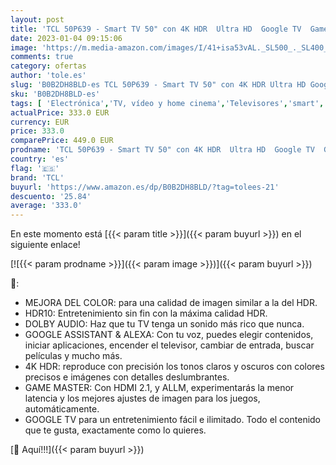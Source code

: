 ```yaml
---
layout: post
title: 'TCL 50P639 - Smart TV 50" con 4K HDR  Ultra HD  Google TV  Game Master  Dolby Audio  Google Assistant Incorporado Compatible con Alexa  Metalizado oscuro'
date: 2023-01-04 09:15:06
image: 'https://m.media-amazon.com/images/I/41+isa53vAL._SL500_._SL400_.jpg'
comments: true
category: ofertas
author: 'tole.es'
slug: 'B0B2DH8BLD-es TCL 50P639 - Smart TV 50" con 4K HDR Ultra HD Google TV...'
sku: 'B0B2DH8BLD-es'
tags: [ 'Electrónica','TV, vídeo y home cinema','Televisores','smart','tcl','tv','🇪🇸', ]
actualPrice: 333.0 EUR
currency: EUR
price: 333.0
comparePrice: 449.0 EUR
prodname: 'TCL 50P639 - Smart TV 50" con 4K HDR  Ultra HD  Google TV  Game Master  Dolby Audio  Google Assistant Incorporado Compatible con Alexa  Metalizado oscuro'
country: 'es'
flag: '🇪🇸'
brand: 'TCL'
buyurl: 'https://www.amazon.es/dp/B0B2DH8BLD/?tag=tolees-21'
descuento: '25.84'
average: '333.0'
---
```


En este momento está [{{< param title >}}]({{< param buyurl >}}) en el siguiente enlace!

[![{{< param prodname >}}]({{< param image >}})]({{< param buyurl >}})

🔎:

- MEJORA DEL COLOR: para una calidad de imagen similar a la del HDR.
- HDR10: Entretenimiento sin fin con la máxima calidad HDR.
- DOLBY AUDIO: Haz que tu TV tenga un sonido más rico que nunca.
- GOOGLE ASSISTANT & ALEXA: Con tu voz, puedes elegir contenidos, iniciar aplicaciones, encender el televisor, cambiar de entrada, buscar películas y mucho más.
- 4K HDR: reproduce con precisión los tonos claros y oscuros con colores precisos e imágenes con detalles deslumbrantes.
- GAME MASTER: Con HDMI 2.1, y ALLM, experimentarás la menor latencia y los mejores ajustes de imagen para los juegos, automáticamente.
- GOOGLE TV para un entretenimiento fácil e ilimitado. Todo el contenido que te gusta, exactamente como lo quieres.

[🛒 Aquí!!!]({{< param buyurl >}})
